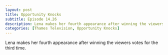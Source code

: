 ```yaml
---
layout: post
title: Opportunity Knocks
subtitle: Episode 14.26
description: Lena makes her fourth appearance after winning the viewers votes for the third time.
categories: [Thames Television, Opportunity Knocks]
---
```


Lena makes her fourth appearance after winning the viewers votes for the third time.
